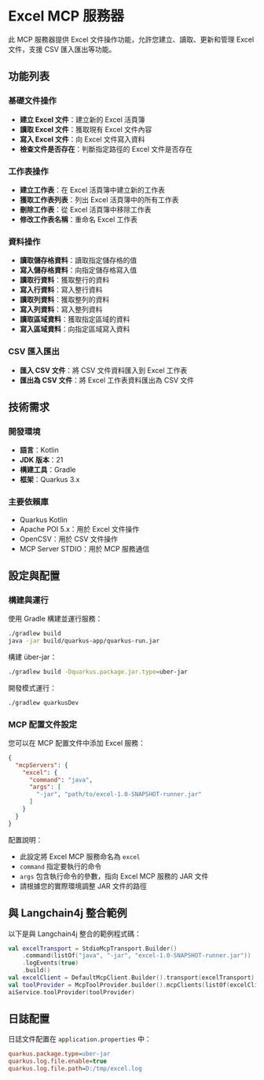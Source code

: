 # Excel MCP 服務器

此 MCP 服務器提供 Excel 文件操作功能，允許您建立、讀取、更新和管理 Excel 文件，支援 CSV 匯入匯出等功能。

## 功能列表

### 基礎文件操作
- **建立 Excel 文件**：建立新的 Excel 活頁簿
- **讀取 Excel 文件**：獲取現有 Excel 文件內容
- **寫入 Excel 文件**：向 Excel 文件寫入資料
- **檢查文件是否存在**：判斷指定路徑的 Excel 文件是否存在

### 工作表操作
- **建立工作表**：在 Excel 活頁簿中建立新的工作表
- **獲取工作表列表**：列出 Excel 活頁簿中的所有工作表
- **刪除工作表**：從 Excel 活頁簿中移除工作表
- **修改工作表名稱**：重命名 Excel 工作表

### 資料操作
- **讀取儲存格資料**：讀取指定儲存格的值
- **寫入儲存格資料**：向指定儲存格寫入值
- **讀取行資料**：獲取整行的資料
- **寫入行資料**：寫入整行資料
- **讀取列資料**：獲取整列的資料
- **寫入列資料**：寫入整列資料
- **讀取區域資料**：獲取指定區域的資料
- **寫入區域資料**：向指定區域寫入資料

### CSV 匯入匯出
- **匯入 CSV 文件**：將 CSV 文件資料匯入到 Excel 工作表
- **匯出為 CSV 文件**：將 Excel 工作表資料匯出為 CSV 文件

## 技術需求

### 開發環境
- **語言**：Kotlin
- **JDK 版本**：21
- **構建工具**：Gradle
- **框架**：Quarkus 3.x

### 主要依賴庫
- Quarkus Kotlin
- Apache POI 5.x：用於 Excel 文件操作
- OpenCSV：用於 CSV 文件操作
- MCP Server STDIO：用於 MCP 服務通信

## 設定與配置

### 構建與運行

使用 Gradle 構建並運行服務：

```bash
./gradlew build
java -jar build/quarkus-app/quarkus-run.jar
```

構建 über-jar：

```bash
./gradlew build -Dquarkus.package.jar.type=uber-jar
```

開發模式運行：

```bash
./gradlew quarkusDev
```

### MCP 配置文件設定

您可以在 MCP 配置文件中添加 Excel 服務：

```json
{
  "mcpServers": {
    "excel": {
      "command": "java",
      "args": [
        "-jar", "path/to/excel-1.0-SNAPSHOT-runner.jar"
      ]
    }
  }
}
```

配置說明：
- 此設定將 Excel MCP 服務命名為 `excel`
- `command` 指定要執行的命令
- `args` 包含執行命令的參數，指向 Excel MCP 服務的 JAR 文件
- 請根據您的實際環境調整 JAR 文件的路徑

## 與 Langchain4j 整合範例

以下是與 Langchain4j 整合的範例程式碼：

```kotlin
val excelTransport = StdioMcpTransport.Builder()
    .command(listOf("java", "-jar", "excel-1.0-SNAPSHOT-runner.jar"))
    .logEvents(true)
    .build()
val excelClient = DefaultMcpClient.Builder().transport(excelTransport).build()
val toolProvider = McpToolProvider.builder().mcpClients(listOf(excelClient)).build()
aiService.toolProvider(toolProvider)
```

## 日誌配置

日誌文件配置在 `application.properties` 中：

```ini
quarkus.package.type=uber-jar
quarkus.log.file.enable=true
quarkus.log.file.path=D:/tmp/excel.log
```
